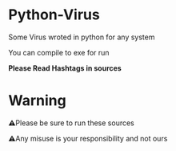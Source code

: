 # Python-Virus

Some Virus wroted in python for any system

You can compile to exe for run

**Please Read Hashtags in sources**

# Warning

⚠️Please be sure to run these sources

⚠️Any misuse is your responsibility and not ours
